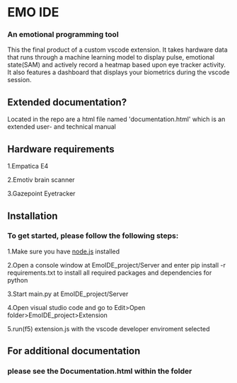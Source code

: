 <h1>EMO IDE</h1>
<h3>An emotional programming tool</h2>

This the final product of a custom vscode extension. It takes hardware data that runs through a machine learning model to display pulse, 
  emotional state(SAM) and actively record a heatmap based upon eye tracker activity. It also features a dashboard that displays your biometrics during the vscode session.

<h2>Extended documentation?</h2>
<p>Located in the repo are a html file named 'documentation.html' which is an extended user- and technical manual</p>

<h2>Hardware requirements</h2>
<p>1.Empatica E4</p>
<p>2.Emotiv brain scanner</p>
<p>3.Gazepoint Eyetracker</p>


<h2>Installation</h2>
<h3>To get started, please follow the following steps:</h3>
<p>1.Make sure you have <a href=https://nodejs.org/ennode.js>node.js</a> installed</p>
<p>2.Open a console window at EmoIDE_project/Server and enter pip install -r requirements.txt to install all required packages and dependencies for python</p>
<p>3.Start main.py at EmoIDE_project/Server</p>
<p>4.Open visual studio code and go to Edit>Open folder>EmoIDE_project>Extension</p> 
<p>5.run(f5) extension.js with the vscode developer enviroment selected</p>

<h2>For additional documentation</h2>
<h3>please see the Documentation.html within the folder</h3>
